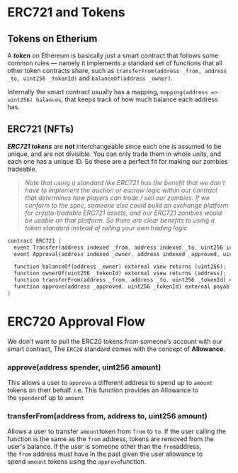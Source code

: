 # ERC721 and Tokens

## Tokens on Etherium

A **_token_** on Ethereum is basically just a smart contract that follows some common rules — namely it implements a standard set of functions that all other token contracts share, such as `transferFrom(address _from, address _to, uint256 _tokenId)` and `balanceOf(address _owner)`.

Internally the smart contract usually has a mapping, `mapping(address => uint256) balances`, that keeps track of how much balance each address has.

## ERC721 (NFTs)

**_ERC721 tokens_** are **not** interchangeable since each one is assumed to be unique, and are not divisible. You can only trade them in whole units, and each one has a unique ID. So these are a perfect fit for making our zombies tradeable.

> _Note that using a standard like ERC721 has the benefit that we don't have to implement the auction or escrow logic within our contract that determines how players can trade / sell our zombies. If we conform to the spec, someone else could build an exchange platform for crypto-tradable ERC721 assets, and our ERC721 zombies would be usable on that platform. So there are clear benefits to using a token standard instead of rolling your own trading logic_

```rust
contract ERC721 {
  event Transfer(address indexed _from, address indexed _to, uint256 indexed _tokenId);
  event Approval(address indexed _owner, address indexed _approved, uint256 indexed _tokenId);

  function balanceOf(address _owner) external view returns (uint256);
  function ownerOf(uint256 _tokenId) external view returns (address);
  function transferFrom(address _from, address _to, uint256 _tokenId) external payable;
  function approve(address _approved, uint256 _tokenId) external payable;
}
```

# ERC720 Approval Flow

We don’t want to pull the ERC20 tokens from someone’s account with our smart contract, The `ERC20` standard comes with the concept of **Allowance**.

### **approve(address spender, uint256 amount)**

This allows a user to `approve` a different address to spend up to `amount` tokens on their behalf. i.e. This function provides an Allowance to the `spender`of up to `amount`

### **transferFrom(address from, address to, uint256 amount)**

Allows a user to transfer `amount`token from `from` to `to`. If the user calling the function is the same as the `from` address, tokens are removed from the user's balance. If the user is someone other than the `from`address, the `from` address must have in the past given the user allowance to spend `amount` tokens using the `approve`function.
